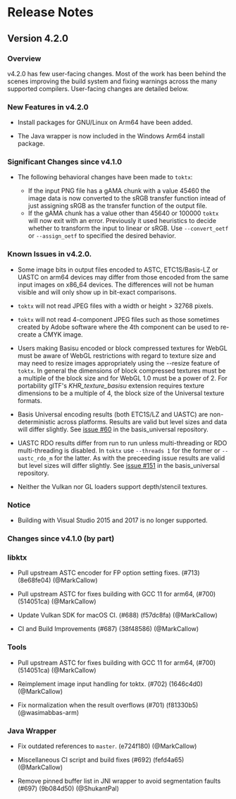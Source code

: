 <!-- Copyright 2023, The Khronos Group Inc. -->
<!-- SPDX-License-Identifier: Apache-2.0 -->
Release Notes
=============
## Version 4.2.0
### Overview

v4.2.0 has few user-facing changes. Most of the work has been behind the scenes improving the build system and fixing warnings across the many supported compilers. User-facing changes are detailed below.

### New Features in v4.2.0

* Install packages for GNU/Linux on Arm64 have been added.

* The Java wrapper is now included in the Windows Arm64 install package.

### Significant Changes since v4.1.0

* The following behavioral changes have been made to `toktx`:
    
    * If the input PNG file has a gAMA chunk with a value 45460 the image data is now converted to the sRGB transfer function intead of just assigning sRGB as the transfer function of the output file.
    * If the gAMA chunk has a value other than 45640 or 100000 `toktx` will now exit with an error. Previously it used heuristics to decide whether to transform the input to linear or sRGB. Use `--convert_oetf` or `--assign_oetf` to specified the desired behavior.
    
### Known Issues in v4.2.0.

* Some image bits in output files encoded to ASTC, ETC1S/Basis-LZ or UASTC on arm64 devices may differ from those encoded from the same input images on x86_64 devices. The differences will not be human visible and will only show up in bit-exact comparisons. 

* `toktx` will not read JPEG files with a width or height > 32768 pixels.

* `toktx` will not read 4-component JPEG files such as those sometimes created by Adobe software where the 4th component can be used to re-create a CMYK image.

* Users making Basisu encoded or block compressed textures for WebGL must be aware of WebGL restrictions with regard to texture size and may need to resize images appropriately using the --resize feature of `toktx`.  In general the dimensions of block compressed textures must be a multiple of the block size and for WebGL 1.0 must be a power of 2. For portability glTF's _KHR\_texture\_basisu_ extension requires texture dimensions to be a multiple of 4, the block size of the Universal texture formats.

* Basis Universal encoding results (both ETC1S/LZ and UASTC) are non-deterministic across platforms. Results are valid but level sizes and data will differ slightly.  See [issue #60](https://github.com/BinomialLLC/basis_universal/issues/60) in the basis_universal repository.

* UASTC RDO results differ from run to run unless multi-threading or RDO multi-threading is disabled. In `toktx` use `--threads 1` for the former or `--uastc_rdo_m` for the latter. As with the preceeding issue results are valid but level sizes will differ slightly. See [issue #151](https://github.com/BinomialLLC/basis_universal/issues/151) in the basis_universal repository.

* Neither the Vulkan nor GL loaders support depth/stencil textures.

### Notice

* Building with Visual Studio 2015 and 2017 is no longer supported.

### Changes since v4.1.0 (by part)
### libktx

* Pull upstream ASTC encoder for FP option setting fixes. (#713) (8e68fe04) (@MarkCallow)

* Pull upstream ASTC for fixes building with GCC 11 for arm64, (#700) (514051ca) (@MarkCallow)

* Update Vulkan SDK for macOS CI. (#688) (f57dc8fa) (@MarkCallow)

* CI and Build Improvements (#687) (38f48586) (@MarkCallow)

### Tools

* Pull upstream ASTC for fixes building with GCC 11 for arm64, (#700) (514051ca) (@MarkCallow)

* Reimplement image input handling for toktx. (#702) (1646c4d0) (@MarkCallow)

* Fix normalization when the result overflows (#701) (f81330b5) (@wasimabbas-arm)





### Java Wrapper

* Fix outdated references to `master`. (e724f180) (@MarkCallow)

* Miscellaneous CI script and build fixes (#692) (fefd4a65) (@MarkCallow)

* Remove pinned buffer list in JNI wrapper to avoid segmentation faults (#697) (9b084d50) (@ShukantPal)


